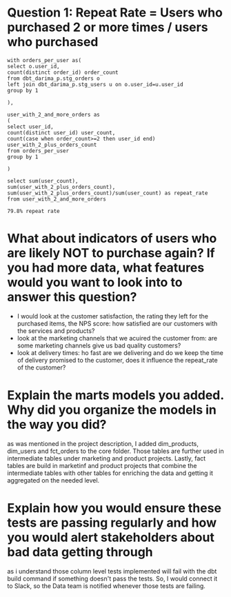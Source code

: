 # Question 1: Repeat Rate = Users who purchased 2 or more times / users who purchased
```
with orders_per_user as(
select o.user_id, 
count(distinct order_id) order_count
from dbt_darima_p.stg_orders o 
left join dbt_darima_p.stg_users u on o.user_id=u.user_id
group by 1

),

user_with_2_and_more_orders as
(
select user_id,
count(distinct user_id) user_count,
count(case when order_count>=2 then user_id end) user_with_2_plus_orders_count
from orders_per_user
group by 1

)

select sum(user_count),
sum(user_with_2_plus_orders_count),
sum(user_with_2_plus_orders_count)/sum(user_count) as repeat_rate
from user_with_2_and_more_orders

79.8% repeat rate
```

# What about indicators of users who are likely NOT to purchase again? If you had more data, what features would you want to look into to answer this question?

- I would look at the customer satisfaction, the rating they left for the purchased items, the NPS score: how satisfied are our customers with the services and products?
- look at the marketing channels that we acuired the customer from: are some marketing channels give us bad quality customers?
- look at delivery times: ho fast are we delivering and do we keep the time of delivery promised to the customer, does it influence the repeat_rate of the customer?


# Explain the marts models you added. Why did you organize the models in the way you did?
as was mentioned in the project description, I added dim_products, dim_users and fct_orders to the core folder. Those tables are further used in intermediate tables under marketing and product projects. Lastly, fact tables are build in marketinf and product projects that combine the intermediate tables with other tables for enriching the data and getting it aggregated on the needed level. 

# Explain how you would ensure these tests are passing regularly and how you would alert stakeholders about bad data getting through

as i understand those column level tests implemented will fail with the dbt build command if something doesn't pass the tests. So, I would connect it to Slack, so the Data team is notified whenever those tests are failing.